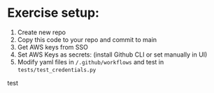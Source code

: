 
# Exercise setup:

1. Create new repo
1. Copy this code to your repo and commit to main
1. Get AWS keys from SSO
1. Set AWS Keys as secrets: (install Github CLI or set manually in UI)
1. Modify yaml files in `/.github/workflows` and test in `tests/test_credentials.py`


test